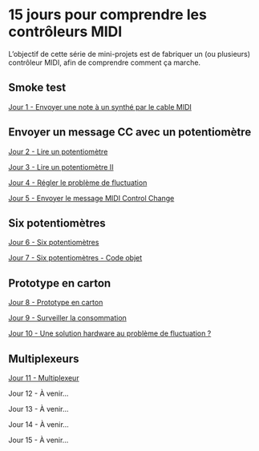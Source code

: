 # 15 jours pour comprendre les contrôleurs MIDI

L’objectif de cette série de mini-projets est de fabriquer un (ou plusieurs)
contrôleur MIDI, afin de comprendre comment ça marche.

## Smoke test

[Jour 1 - Envoyer une note à un synthé par le cable MIDI](./jour01)

## Envoyer un message CC avec un potentiomètre

[Jour 2 - Lire un potentiomètre](./jour02)

[Jour 3 - Lire un potentiomètre II](./jour03)

[Jour 4 - Régler le problème de fluctuation](./jour04)

[Jour 5 - Envoyer le message MIDI Control Change](./jour05)

## Six potentiomètres

[Jour 6 - Six potentiomètres](./jour06)

[Jour 7 - Six potentiomètres - Code objet](./jour07)

## Prototype en carton

[Jour 8 - Prototype en carton](./jour08)

[Jour 9 - Surveiller la consommation](./jour09)

[Jour 10 - Une solution hardware au problème de fluctuation ?](./jour10)

## Multiplexeurs

[Jour 11 - Multiplexeur](./jour11)

Jour 12 - À venir…

Jour 13 - À venir…

Jour 14 - À venir…

Jour 15 - À venir…
